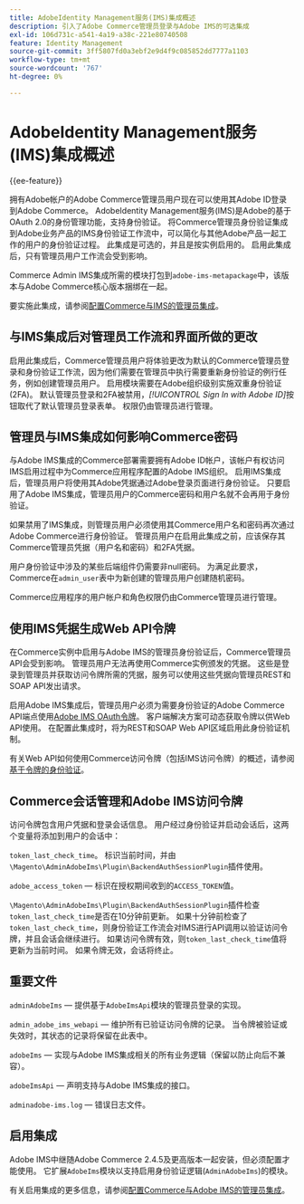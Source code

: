 ```yaml
---
title: AdobeIdentity Management服务(IMS)集成概述
description: 引入了Adobe Commerce管理员登录与Adobe IMS的可选集成
exl-id: 106d731c-a541-4a19-a38c-221e80740508
feature: Identity Management
source-git-commit: 3ff5807fd0a3ebf2e9d4f9c085852dd7777a1103
workflow-type: tm+mt
source-wordcount: '767'
ht-degree: 0%

---
```


# AdobeIdentity Management服务(IMS)集成概述

{{ee-feature}}

拥有Adobe帐户的Adobe Commerce管理员用户现在可以使用其Adobe ID登录到Adobe Commerce。 AdobeIdentity Management服务(IMS)是Adobe的基于OAuth 2.0的身份管理功能，支持身份验证。 将Commerce管理员身份验证集成到Adobe业务产品的IMS身份验证工作流中，可以简化与其他Adobe产品一起工作的用户的身份验证过程。 此集成是可选的，并且是按实例启用的。 启用此集成后，只有管理员用户工作流会受到影响。 

Commerce Admin IMS集成所需的模块打包到`adobe-ims-metapackage`中，该版本与Adobe Commerce核心版本捆绑在一起。

要实施此集成，请参阅[配置Commerce与IMS的管理员集成](./adobe-ims-config.md)。

## 与IMS集成后对管理员工作流和界面所做的更改

启用此集成后，Commerce管理员用户将体验更改为默认的Commerce管理员登录和身份验证工作流，因为他们需要在管理员中执行需要重新身份验证的例行任务，例如创建管理员用户。 启用模块需要在Adobe组织级别实施双重身份验证(2FA)。 默认管理员登录和2FA被禁用，_[!UICONTROL Sign In with Adobe ID]_&#x200B;按钮取代了默认管理员登录表单。 权限仍由管理员进行管理。

## 管理员与IMS集成如何影响Commerce密码

与Adobe IMS集成的Commerce部署需要拥有Adobe ID帐户，该帐户有权访问IMS启用过程中为Commerce应用程序配置的Adobe IMS组织。  启用IMS集成后，管理员用户将使用其Adobe凭据通过Adobe登录页面进行身份验证。 只要启用了Adobe IMS集成，管理员用户的Commerce密码和用户名就不会再用于身份验证。

如果禁用了IMS集成，则管理员用户必须使用其Commerce用户名和密码再次通过Adobe Commerce进行身份验证。 管理员用户在启用此集成之前，应该保存其Commerce管理员凭据（用户名和密码）和2FA凭据。

用户身份验证中涉及的某些后端组件仍需要非null密码。 为满足此要求，Commerce在`admin_user`表中为新创建的管理员用户创建随机密码。

Commerce应用程序的用户帐户和角色权限仍由Commerce管理员进行管理。


## 使用IMS凭据生成Web API令牌

在Commerce实例中启用与Adobe IMS的管理员身份验证后，Commerce管理员API会受到影响。 管理员用户无法再使用Commerce实例颁发的凭据。 这些是登录到管理员并获取访问令牌所需的凭据，服务可以使用这些凭据向管理员REST和SOAP API发出请求。

启用Adobe IMS集成后，管理员用户必须为需要身份验证的Adobe Commerce API端点使用[Adobe IMS OAuth令牌](https://developer.adobe.com/developer-console/docs/guides/authentication/OAuthIntegration/)。 客户端解决方案可动态获取令牌以供Web API使用。 在配置此集成时，将为REST和SOAP Web API区域启用此身份验证机制。

有关Web API如何使用Commerce访问令牌（包括IMS访问令牌）的概述，请参阅[基于令牌的身份验证](https://developer.adobe.com/commerce/webapi/get-started/authentication/gs-authentication-token/)。

## Commerce会话管理和Adobe IMS访问令牌

访问令牌包含用户凭据和登录会话信息。 用户经过身份验证并启动会话后，这两个变量将添加到用户的会话中：

`token_last_check_time`。 标识当前时间，并由`\Magento\AdminAdobeIms\Plugin\BackendAuthSessionPlugin`插件使用。

`adobe_access_token` — 标识在授权期间收到的`ACCESS_TOKEN`值。

`\Magento\AdminAdobeIms\Plugin\BackendAuthSessionPlugin`插件检查`token_last_check_time`是否在10分钟前更新。 如果十分钟前检查了`token_last_check_time`，则身份验证工作流会对IMS进行API调用以验证访问令牌，并且会话会继续进行。 如果访问令牌有效，则`token_last_check_time`值将更新为当前时间。 如果令牌无效，会话将终止。

## 重要文件

`adminAdobeIms` — 提供基于`AdobeImsApi`模块的管理员登录的实现。

`admin_adobe_ims_webapi` — 维护所有已验证访问令牌的记录。 当令牌被验证或失效时，其状态的记录将保留在此表中。

`adobeIms` — 实现与Adobe IMS集成相关的所有业务逻辑（保留以防止向后不兼容）。

`adobeImsApi` — 声明支持与Adobe IMS集成的接口。

`adminadobe-ims.log` — 错误日志文件。

## 启用集成

Adobe IMS中继随Adobe Commerce 2.4.5及更高版本一起安装，但必须配置才能使用。 它扩展`AdobeIms`模块以支持启用身份验证逻辑(`AdminAdobeIms`)的模块。

有关启用集成的更多信息，请参阅[配置Commerce与Adobe IMS的管理员集成](./adobe-ims-config.md)。
